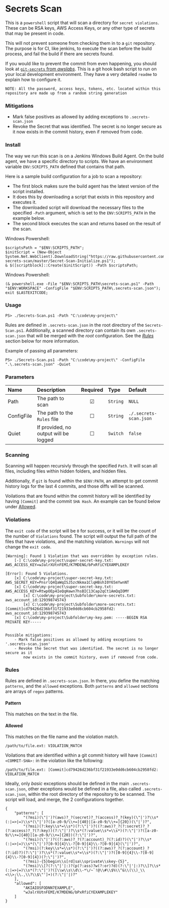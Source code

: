 # Secrets Scan

This is a `powershell` script that will scan a directory for `secret violations`. These can be RSA keys, AWS Access Keys, or any other type of secrets that may be present in code.

This will not prevent someone from checking them in to a `git` repository. The purpose is for CI, like jenkins, to execute the scan before the build process, and fail the build if there are secrets found.

If you would like to prevent the commit from even happening, you should look at [`git-secrets` from _awslabs_](https://github.com/awslabs/git-secrets). This is a git hook bash script to run on your local development environment. They have a very detailed `readme` to explain how to configure it.

```NOTE: All the password, access keys, tokens, etc. located within this repository are made up from a random string generation```



### Mitigations

- Mark false positives as allowed by adding exceptions to `.secrets-scan.json`
- Revoke the Secret that was identified. The secret is no longer secure as it now exists in the commit history, even if removed from code.

### Install

The way we run this scan is on a Jenkins Windows Build Agent. On the build agent, we
have a specific directory to scripts. We have an environment variable `ENV:SCRIPTS_PATH`
defined that contains that path.

Here is a sample build configuration for a job to scan a repository:

- The first block makes sure the build agent has the latest version of the script installed.
 - It does this by downloading a script that exists in this repository and executes it.
 - The downloaded script will download the necessary files to the specified `-Path` argument, which is set to the `ENV:SCRIPTS_PATH` in the example below.
- The second block executes the scan and returns based on the result of the scan.

Windows Powershell:
```
$scriptsPath = "$ENV:SCRIPTS_PATH";
$initScript = (New-Object System.Net.WebClient).DownloadString("https://raw.githubusercontent.com/SavoLabs/posh-secrets-scan/master/Secret-Scan-Initialize.ps1");
& $([scriptblock]::Create($initScript)) -Path $scriptsPath;
```
Windows Powershell:
```
(& powershell.exe -File "$ENV:SCRIPTS_PATH\secrets-scan.ps1" -Path "$ENV:WORKSPACE" -ConfigFile "$ENV:SCRIPTS_PATH\.secrets-scan.json");
exit $LASTEXITCODE;
```


### Usage

`PS> ./Secrets-Scan.ps1 -Path "C:\code\my-project\"`

Rules are defined in `.secrets-scan.json` in the root directory of the `Secrets-Scan.ps1`. Additionally, a scanned directory can contain its own `.secrets-scan.json` that will be merged with the _root_ configuration. See the [_Rules_](#rules) section below for more information.

Example of passing all parameters:

`PS> ./Secrets-Scan.ps1 -Path "C:\code\my-project\" -ConfigFile ".\.secrets-scan.json" -Quiet`

### Parameters

| Name | Description | Required | Type | Default |
| :--- | :--- | :---: | :--- | :--- |
| Path | The path to scan | ☑ | `String` | `NULL` |
| ConfigFile | The path to the `Rules` file | ☐ | `String` | `./.secrets-scan.json` |
| Quiet | If provided, no output will be logged | ☐ | `Switch` | `false` |

### Scanning

Scanning will happen recursivly through the specified `Path`. It will scan all files, including
files within hidden folders, and hidden files.

Additionally, if `git` is found within the `$ENV:PATH`, an attempt to get commit history logs for
the last 4 commits, and those diffs will be scanned.

Voilations that are found within the commit history will be identified by having `[Commit]` and
the commit `SHA Hash`. An example can be found below under [Allowed](#allowed).

### Violations

The `exit code` of the script will be `0` for success, or it will be the count of the number of `Violations` found. The script will output the full path of the files that have violations, and the matching violation. `Warnings` will not change the `exit code`.

```
[Warning]: Found 1 Violation that was overridden by exception rules.
    [-] C:\code\my-project\super-secret-key.txt: AWS_ACCESS_KEY=wJalrXUtnFEMI/K7MDENG/bPxRfiCYEXAMPLEKEY

[Error]: Found 5 Violations.
    [x] C:\code\my-project\super-secret-key.txt: AWS_SECRET_KEY=PnsrlQ4QaWqISJ5zcNkma1ClqHBshI0Y65mYwnNT
    [x] C:\code\my-project\super-secret-key.txt: AWS_ACCESS_KEY=RtwpOEp4IeQqHawn7hsBIC13Cap2qCt1AmQqIOMY
		[x] C:\code\my-project\Subfolder\more-secrets.txt: aws_account_id:129398745743
		[x] C:\code\my-project\Subfolder\more-secrets.txt: [Commit]cd79426d236bf31f21933e0dd6cb604cb2958fd2: aws_account_id:129398745743
    [x] C:\code\my-project\Subfolder\my-key.pem: -----BEGIN RSA PRIVATE KEY-----


Possible mitigations:
    - Mark false positives as allowed by adding exceptions to '.secrets-scan.json'
    - Revoke the Secret that was identified. The secret is no longer secure as it
        now exists in the commit history, even if removed from code.
```

### Rules

Rules are defined in `.secrets-scan.json`. In there, you define the matching `patterns`, and the `allowed` exceptions. Both `patterns` and `allowed` sections are arrays of `regex` patterns.

#### Pattern

This matches on the text in the file.

#### Allowed

This matches on the file name and the violation match.

`/path/to/file.ext: VIOLATION_MATCH`

Voilations that are identified within a git commit history will have `[Commit]<COMMIT-SHA>:` in the violation like the following:

`/path/to/file.ext: [Commit]cd79426d236bf31f21933e0dd6cb604cb2958fd2: VIOLATION_MATCH`

Ideally, only _basic_ exceptions should be defined in the main `.secrets-scan.json`, other exceptions would be defined in a file, also called `.secrets-scan.json`, within the root directory of the repository to be scanned. The script will load, and merge, the 2 configurations together.

```
{
	"patterns": [
		"(?msi)(\"|')?(aws)?_?(secret)?_?(access)?_?(key)(\"|')?\\s*(:|=>|=)\\s*(\"|')?([a-z0-9/\\+=]{40}|[a-z0-9/\\+=]{20})(\"|')?",
		"(?msi)(?:key\\s*=\\s*)(?:\"|')?((?:aws)?_?(?:secret)?_?(?:access)?_?(?:key))(?:\"|')?\\s*(?:value\\s*=\\s*)(?:\"|')?([a-z0-9/\\+=]{40}|[a-z0-9/\\+=]{20})(?:\"|')?",
		"(?msi)(\"|')?((?:aws)?_?(?:account)_?(?:id)?)(\"|')?\\s*(:|=>|=)\\s*(\"|')?[0-9]{4}\\-?[0-9]{4}\\-?[0-9]{4}(\"|')?",
		"(?msi)(?:key\\s*=\\s*)(?:\"|')?((?:aws)?_?(?:account)_?(?:id)?)(?:\"|')?\\s*(?:value\\s*=\\s*)(?:\"|')?([0-9]{4}\\-?[0-9]{4}\\-?[0-9]{4})(?:\"|')?",
		"(?msi)-{5}begin\\s[rd]sa\\sprivate\\skey-{5}",
		"(?msi)\\[?(?:\"|'|:)?(p(?:ass)?w(?:or)?d)(?:\"|'|:)?\\]?\\s*(:|=>|=)\\s*(?:\"|')?([\\w\\s\\d\\-*\/~`!@\\#\\$%\\^&\\(\\)_\\<\\>;\\.,\\?\\$\"']+)(?:\"|'|)?"
	],
	"allowed": [
		"AKIAIOSFODNN7EXAMPLE",
		"wJalrXUtnFEMI/K7MDENG/bPxRfiCYEXAMPLEKEY"
	]
}
```
